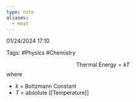 ```yaml
---
type: note
aliases:
  - Heat
---
```

01/24/2024 17:10

Tags: #Physics #Chemistry 



$$
\text{Thermal Energy}=kT
$$
where
- $k$ = Boltzmann Constant
- $T$ = absolute [[Temperature]] 